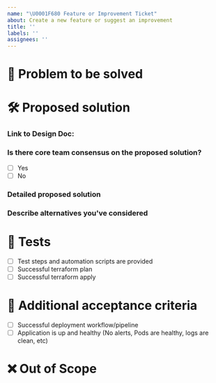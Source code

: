 ```yaml
---
name: "\U0001F680 Feature or Improvement Ticket"
about: Create a new feature or suggest an improvement
title: ''
labels: ''
assignees: ''
---
```


# 🎯 Problem to be solved

<!--Describe in detail the problem to be solved by this feature/enhancement and why it is important. -->

# 🛠️ Proposed solution

### Link to Design Doc:
<!--[Insert Link to Design doc if relevant]-->

### Is there core team consensus on the proposed solution?
- [ ] Yes
- [ ] No

### Detailed proposed solution
<!--Describe the solution to be implemented-->

### Describe alternatives you've considered ###
<!--A clear and concise description of any alternative solutions or features you've considered.-->

# 🧪 Tests

<!--Delete any irrelevant item and add other mandatory tests that should be passing-->

- [ ] Test steps and automation scripts are provided
- [ ] Successful terraform plan
- [ ] Successful terraform apply

# 👐 Additional acceptance criteria

<!--List any additional acceptance criteria for this issue to be marked as closed.-->

- [ ] Successful deployment workflow/pipeline
- [ ] Application is up and healthy (No alerts, Pods are healthy, logs are clean, etc)

# ❌ Out of Scope

<!--If there is anything to highlight as out of scope for this issue, please outline it here.-->

<!--# ✅ Issue Creation Checklist

Delete this section once you have validated that this ticket is
- [ ] Feasible: it can be completed in one sprint (2 weeks) by a single person, otherwise split the ticket into multiple issues
- [ ] Actionable: any contributor must be able to determine immediately what needs to be done to complete the ticket
- [ ] Clear: all contributors have a shared understanding of what it means
- [ ] Testable: there is an effective way to determine if the functionality works as expected -->
